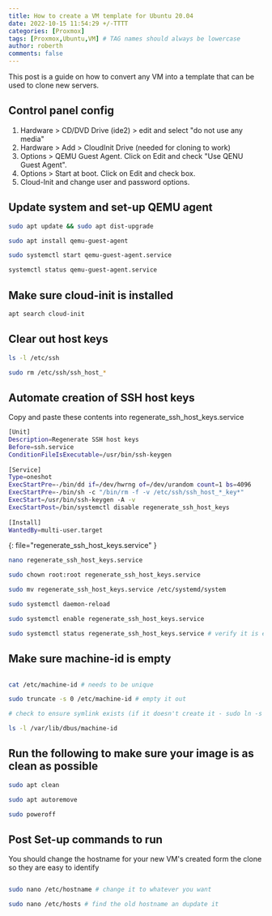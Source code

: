 ```yaml
---
title: How to create a VM template for Ubuntu 20.04
date: 2022-10-15 11:54:29 +/-TTTT
categories: [Proxmox]
tags: [Proxmox,Ubuntu,VM] # TAG names should always be lowercase
author: roberth
comments: false
---
```


This post is a guide on how to convert any VM into a template that can be used to clone new servers.

## Control panel config

1. Hardware > CD/DVD Drive (ide2) > edit and select "do not use any media"
2. Hardware > Add > CloudInit Drive (needed for cloning to work)
3. Options > QEMU Guest Agent. Click on Edit and check "Use QENU Guest Agent".
4. Options > Start at boot. Click on Edit and check box.
5. Cloud-Init and change user and password options. 

## Update system and set-up QEMU agent

```sh
sudo apt update && sudo apt dist-upgrade

sudo apt install qemu-guest-agent

sudo systemctl start qemu-guest-agent.service

systemctl status qemu-guest-agent.service
```

## Make sure cloud-init is installed

```sh
apt search cloud-init
```

## Clear out host keys

```sh
ls -l /etc/ssh

sudo rm /etc/ssh/ssh_host_*
```

## Automate creation of SSH host keys

Copy and paste these contents into regenerate_ssh_host_keys.service

```sh
[Unit]
Description=Regenerate SSH host keys
Before=ssh.service
ConditionFileIsExecutable=/usr/bin/ssh-keygen
 
[Service]
Type=oneshot
ExecStartPre=-/bin/dd if=/dev/hwrng of=/dev/urandom count=1 bs=4096
ExecStartPre=-/bin/sh -c "/bin/rm -f -v /etc/ssh/ssh_host_*_key*"
ExecStart=/usr/bin/ssh-keygen -A -v
ExecStartPost=/bin/systemctl disable regenerate_ssh_host_keys
 
[Install]
WantedBy=multi-user.target
```
{: file="regenerate_ssh_host_keys.service" }

```sh
nano regenerate_ssh_host_keys.service

sudo chown root:root regenerate_ssh_host_keys.service

sudo mv regenerate_ssh_host_keys.service /etc/systemd/system

sudo systemctl daemon-reload

sudo systemctl enable regenerate_ssh_host_keys.service

sudo systemctl status regenerate_ssh_host_keys.service # verify it is enabled
```

## Make sure machine-id is empty

```sh

cat /etc/machine-id # needs to be unique

sudo truncate -s 0 /etc/machine-id # empty it out

# check to ensure symlink exists (if it doesn't create it - sudo ln -s /var/lib/dbus/machine-id /etc/machine-id)

ls -l /var/lib/dbus/machine-id
```

## Run the following to make sure your image is as clean as possible

```sh
sudo apt clean

sudo apt autoremove

sudo poweroff
```

## Post Set-up commands to run

You should change the hostname for your new VM's created form the clone so they are easy to identify

```sh

sudo nano /etc/hostname # change it to whatever you want

sudo nano /etc/hosts # find the old hostname an dupdate it

```